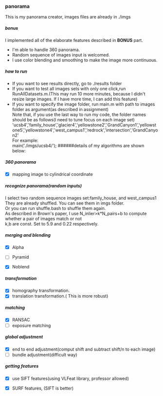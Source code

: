 ### panorama
This is my panorama creator, images files are already in ./imgs

##### bonus  
I implemented all of the elaborate features described in **BONUS** part.  
- I'm able to handle 360 panorama.
- Random sequence of images input is welcomed.
- I use color blending and smoothing to make the image more continuous.  
##### how to run  
- If you want to see results directly, go to ./results folder
- If you want to test all images sets with only one click,run RunAllDatasets.m.(This may run 10 more minutes, because I didn't resize large images. If I have more time, I can add this feature)  
- If you want to specify the image folder, run main.m with path to images folder as argument(as described in assignment)  
Note that, if you use the last way to run my code, the folder names should be as follows(I need to tune focus on each image set)  
'ucsb4','family_house','glacier4','yellowstone2','GrandCanyon1','yellowstone5','yellowstone4','west_campus1','redrock','intersection','GrandCanyon2'  
For example:  
main('./imgs/ucsb4/');
######details of my algorithms are shown below:   
##### 360 panorama
- [x] mapping image to cylindrical coordinate

##### recognize panorama(random inputs)
I select two random sequence images set:family\_house, and west\_campus1  
They are already shuffled. You can see them in imgs folder.  
Or you can run shuffle.bash to shuffle them again.  
As described in Brown's paper, I use N\_inlier>k\*N\_pairs+b to compute whether a pair of images match or not  
k,b are const. Set to 5.9 and 0.22 respectively.  

##### merging and blending  
- [x] Alpha  
- [ ] Pyramid  
- [x] Noblend


##### transformation
- [x] homography transformation.
- [x] translation transformation.( This is more robust)

##### matching
- [x] RANSAC
- [ ] exposure matching  

##### global adjustment
- [x] end to end adjustment(comput shift and subtract shift/n to each image)  
- [ ] bundle adjustment(difficult way)  

##### getting features
- [x] use SIFT features(using VLFeat library, professor allowed)  
- [x] SURF features, (SIFT is better)  



